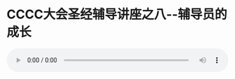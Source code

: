 # CCCC大会圣经辅导讲座之八--辅导员的成长

<audio style="width: 100%;" preload="false" controls controlslist="nodownload"><source src="//file.simai.life/audio/mp3/old/12171.mp3" type="audio/mpeg">Your browser does not support the audio element.</audio>


